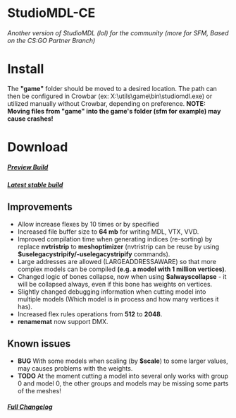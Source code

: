 # StudioMDL-CE
###### Another version of StudioMDL (lol) for the community (more for SFM, Based on the CS:GO Partner Branch)

# Install
The **"game"** folder should be moved to a desired location. The path can then be configured in Crowbar (ex: X:\utils\game\bin\studiomdl.exe) or utilized manually without Crowbar, depending on preference.
**NOTE: Moving files from "game" into the game's folder (sfm for example) may cause crashes!**

# Download
##### [Preview Build](https://github.com/DeadZoneLuna/StudioMDL-CE/archive/refs/heads/main.zip)
##### [Latest stable build](https://github.com/DeadZoneLuna/StudioMDL-CE/releases/latest)

## Improvements
- Allow increase flexes by 10 times or by specified
- Increased file buffer size to **64 mb** for writing MDL, VTX, VVD.
- Improved compilation time when generating indices (re-sorting) by replace **nvtristrip** to **meshoptimizer** (nvtristrip can be reuse by using **$uselegacystripify/-uselegacystripify** commands).
- Large addresses are allowed (LARGEADDRESSAWARE) so that more complex models can be compiled **(e.g. a model with 1 million vertices)**.
- Changed logic of bones collapse, now when using **$alwayscollapse** - it will be collapsed always, even if this bone has weights on vertices.
- Slightly changed debugging information when cutting model into multiple models (Which model is in process and how many vertices it has).
- Increased flex rules operations from **512** to **2048**.
- **renamemat** now support DMX.

## Known issues
- **BUG** With some models when scaling (by **$scale**) to some larger values, may causes problems with the weights.
- **TODO** At the moment cutting a model into several only works with group 0 and model 0, the other groups and models may be missing some parts of the meshes!

##### [Full Changelog](./changelog.md)